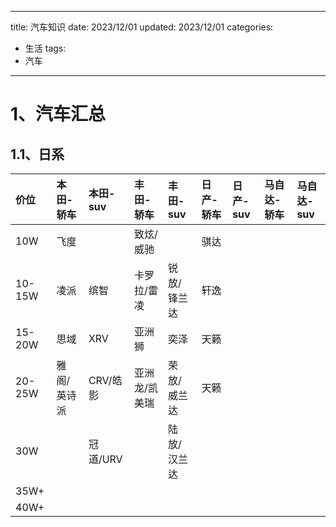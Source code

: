 
---
title: 汽车知识
date: 2023/12/01
updated: 2023/12/01
categories:
  - 生活
tags:
  - 汽车
---

# 1、汽车汇总

## 1.1、日系

| 价位     | 本田-轿车  | 本田-suv | 丰田-轿车   | 丰田-suv | 日产-轿车 | 日产-suv | 马自达-轿车 | 马自达-suv |
|:-------|:-------|:-------|:--------|:-------|:------|:-------|:-------|:--------|
|    10W | 飞度     |        | 致炫/威驰   |        | 骐达    |        |        |         |
| 10-15W | 凌派     | 缤智     | 卡罗拉/雷凌  | 锐放/锋兰达 | 轩逸    |        |        |         |
| 15-20W | 思域     | XRV    | 亚洲狮     | 奕泽     | 天籁    |        |        |         |
| 20-25W | 雅阁/英诗派 | CRV/皓影 | 亚洲龙/凯美瑞 | 荣放/威兰达 | 天籁    |        |        |         |
|    30W |        | 冠道/URV |         | 陆放/汉兰达 |       |        |        |         |
|   35W+ |        |        |         |        |       |        |        |         |
|   40W+ |        |        |         |        |       |        |        |         |  